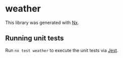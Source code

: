 # weather

This library was generated with [Nx](https://nx.dev).

## Running unit tests

Run `nx test weather` to execute the unit tests via [Jest](https://jestjs.io).
